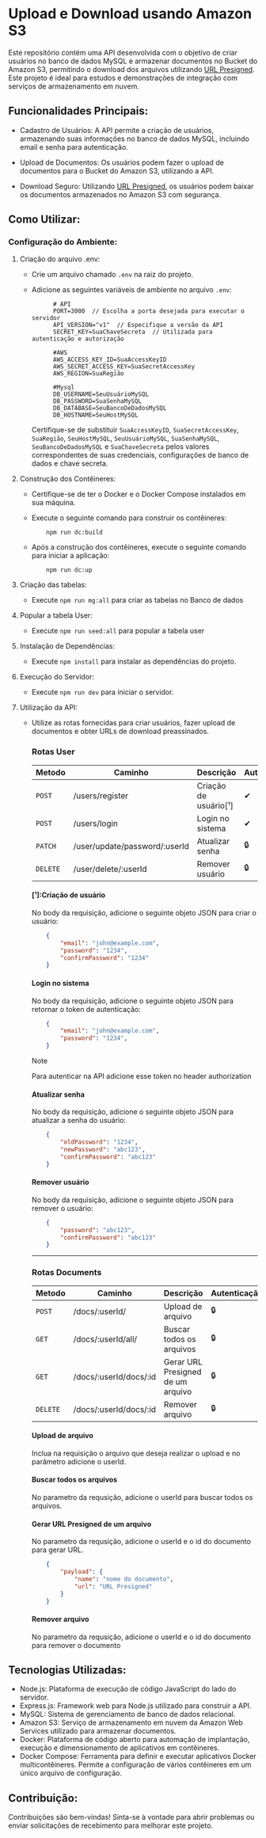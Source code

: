 # Upload e Download usando Amazon S3
Este repositório contém uma API desenvolvida com o objetivo de criar usuários no banco de dados MySQL e armazenar documentos no Bucket do Amazon S3, permitindo o download dos arquivos utilizando [URL Presigned](https://docs.aws.amazon.com/pt_br/AmazonS3/latest/userguide/ShareObjectPreSignedURL.html). Este projeto é ideal para estudos e demonstrações de integração com serviços de armazenamento em nuvem.

## Funcionalidades Principais:
- Cadastro de Usuários: A API permite a criação de usuários, armazenando suas informações no banco de dados MySQL, incluindo email e senha para autenticação.

- Upload de Documentos: Os usuários podem fazer o upload de documentos para o Bucket do Amazon S3, utilizando a API.

- Download Seguro: Utilizando [URL Presigned](https://docs.aws.amazon.com/pt_br/AmazonS3/latest/userguide/ShareObjectPreSignedURL.html), os usuários podem baixar os documentos armazenados no Amazon S3 com segurança.
## Como Utilizar:

### Configuração do Ambiente:
1. Criação do arquivo .env:
    - Crie um arquivo chamado `.env` na raiz do projeto.
    - Adicione as seguintes variáveis de ambiente no arquivo `.env`:

                # API
                PORT=3000  // Escolha a porta desejada para executar o servidor
                API_VERSION="v1"  // Especifique a versão da API
                SECRET_KEY=SuaChaveSecreta  // Utilizada para autenticação e autorização

                #AWS
                AWS_ACCESS_KEY_ID=SuaAccessKeyID
                AWS_SECRET_ACCESS_KEY=SuaSecretAccessKey
                AWS_REGION=SuaRegião

                #Mysql
                DB_USERNAME=SeuUsuárioMySQL 
                DB_PASSWORD=SuaSenhaMySQL 
                DB_DATABASE=SeuBancoDeDadosMySQL
                DB_HOSTNAME=SeuHostMySQL

        Certifique-se de substituir `SuaAccessKeyID`, `SuaSecretAccessKey`, `SuaRegião`, `SeuHostMySQL`, `SeuUsuárioMySQL`, `SuaSenhaMySQL`, `SeuBancoDeDadosMySQL` e `SuaChaveSecreta` pelos valores correspondentes de suas credenciais, configurações de banco de dados e chave secreta.

2. Construção dos Contêineres:
    - Certifique-se de ter o Docker e o Docker Compose instalados em sua máquina.

    - Execute o seguinte comando para construir os contêineres:
        ```shell
            npm run dc:build
        ```
    - Após a construção dos contêineres, execute o seguinte comando para iniciar a aplicação:
        ```shell
            npm run dc:up
        ``` 

3. Criação das tabelas:
    - Execute `npm run mg:all` para criar as tabelas no Banco de dados

4. Popular a tabela User:
    - Execute `npm run seed:all` para popular a tabela user

5. Instalação de Dependências:
    - Execute `npm install` para instalar as dependências do projeto.

6. Execução do Servidor:
    - Execute `npm run dev` para iniciar o servidor.

7. Utilização da API:

    - Utilize as rotas fornecidas para criar usuários, fazer upload de documentos e obter URLs de download preassinados.
        ### Rotas User
        | Metodo | Caminho | Descrição | Autenticação |
        | --- | --- | --- | --- |
        | `POST` | /users/register  | Criação de usuário[¹] |     ✔ |
        | `POST` | /users/login  | Login no sistema|  ✔ |
        | `PATCH`| /user/update/password/:userId | Atualizar senha |  🔒 |
        | `DELETE`| /user/delete/:userId | Remover usuário |      🔒 |

        #### [¹]:Criação de usuário
        No body da requisição, adicione o seguinte objeto JSON para criar o usuário:
        ```json
            {
            	"email": "john@example.com",
	            "password": "1234",
	            "confirmPassword": "1234"
            }
        ```

        #### Login no sistema
        No body da requisição, adicione o seguinte objeto JSON para retornar o token de autenticação:
        ```json
            {
            	"email": "john@example.com",
	            "password": "1234",
            }
        ```
        > [!NOTE]
        > Para autenticar na API adicione esse token no header authorization

        #### Atualizar senha 
        No body da requisição, adicione o seguinte objeto JSON para atualizar a senha do usuário:
        ```json
            {
            	"oldPassword": "1234",
	            "newPassword": "abc123",
	            "confirmPassword": "abc123"
            }
        ```

        #### Remover usuário
        No body da requisição, adicione o seguinte objeto JSON para remover o usuário:
        ```json
            {
	            "password": "abc123",
	            "confirmPassword": "abc123"
            }
        ```

        ---
        ### Rotas Documents
        | Metodo | Caminho | Descrição | Autenticação |
        | --- | --- | --- | --- |
        | `POST` | /docs/:userId/  | Upload de arquivo |     🔒 |
        | `GET` | /docs/:userId/all/ | Buscar todos os arquivos |  🔒|
        | `GET`| /docs/:userId/docs/:id | Gerar URL Presigned de um arquivo |  🔒 |
        | `DELETE`| /docs/:userId/docs/:id | Remover arquivo |      🔒 |

        #### Upload de arquivo
        Inclua na requisição o arquivo que deseja realizar o upload e no parâmetro adicione o userId.

        #### Buscar todos os arquivos
        No parametro da requsição, adicione o userId para buscar todos os arquivos.

        #### Gerar URL Presigned de um arquivo
        No parametro da requsição, adicione o userId e o id do documento para gerar URL.
        ```json
            {
	            "payload": {
	        	    "name": "nome do documento",
	        	    "url": "URL Presigned"
                }
	        }
        ```

        #### Remover arquivo
        No parametro da requsição, adicione o userId e o id do documento para remover o documento



## Tecnologias Utilizadas:
- Node.js: Plataforma de execução de código JavaScript do lado do servidor.
- Express.js: Framework web para Node.js utilizado para construir a API.
- MySQL: Sistema de gerenciamento de banco de dados relacional.
- Amazon S3: Serviço de armazenamento em nuvem da Amazon Web Services utilizado para armazenar documentos.
- Docker: Plataforma de código aberto para automação de implantação, execução e dimensionamento de aplicativos em contêineres.
- Docker Compose: Ferramenta para definir e executar aplicativos Docker multicontêineres. Permite a configuração de vários contêineres em um único arquivo de configuração.

## Contribuição:
Contribuições são bem-vindas! Sinta-se à vontade para abrir problemas ou enviar solicitações de recebimento para melhorar este projeto.

